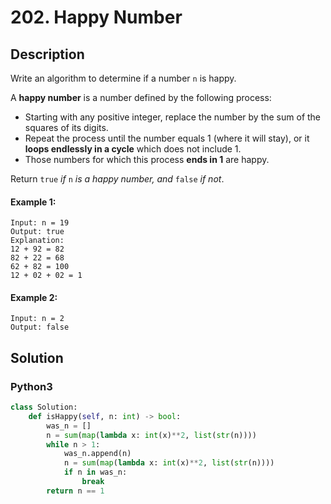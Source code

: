 # 202. Happy Number

## Description
Write an algorithm to determine if a number `n` is happy.

A **happy number** is a number defined by the following process:

* Starting with any positive integer, replace the number by the sum of the squares of its digits.
* Repeat the process until the number equals 1 (where it will stay), or it **loops endlessly in a cycle** which does not include 1.
* Those numbers for which this process **ends in 1** are happy.

Return `true` *if* `n` *is a happy number, and* `false` *if not*.

#### Example 1:
```
Input: n = 19
Output: true
Explanation:
12 + 92 = 82
82 + 22 = 68
62 + 82 = 100
12 + 02 + 02 = 1
```

#### Example 2:
```
Input: n = 2
Output: false
```


## Solution

### Python3
```python
class Solution:
    def isHappy(self, n: int) -> bool:
        was_n = []
        n = sum(map(lambda x: int(x)**2, list(str(n))))
        while n > 1:
            was_n.append(n)
            n = sum(map(lambda x: int(x)**2, list(str(n))))
            if n in was_n:
                break
        return n == 1
```